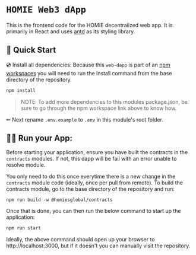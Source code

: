 # `HOMIE Web3 dApp`

This is the frontend code for the HOMIE decentralized web app. It is primarily in React and uses 
[antd](https://ant.design/) as its styling library.

## 🚀 Quick Start

💿 Install all dependencies:
Because this `web-dapp` is part of an [npm workspaces](https://docs.npmjs.com/cli/v7/using-npm/workspaces) 
you will need to run the install command from the base directory of the repository.

```sh
npm install 
```

> NOTE: To add more dependencies to this modules package.json, be sure to go through the npm workspace link above to know how.

✏ Next rename `.env.example` to `.env` in this module's root folder.

## 🚴‍♂️ Run your App:
Before starting your application, ensure you have built the contracts in the 
`contracts` modules. If not, this dapp will be fail with an error unable to resolve module.

You only need to do this once everytime there is a new change in the `contracts` module code
(ideally, once per pull from remote). To build the contracts module, go to the base directory of the repository and run:

```shell
npm run build -w @homiesglobal/contracts
```

Once that is done, you can then run the below command to start up the application:

```sh
npm run start
```

Ideally, the above command should open up your browser to http://localhost:3000, but if it doesn't 
you can manually visit the repository.

